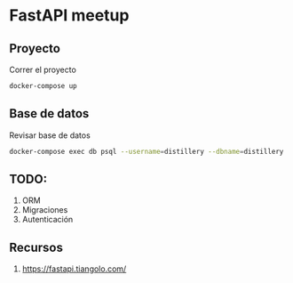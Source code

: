 # FastAPI meetup

## Proyecto

Correr el proyecto
```bash
docker-compose up
```

## Base de datos

Revisar base de datos
```bash
docker-compose exec db psql --username=distillery --dbname=distillery
```

## TODO:
1. ORM
2. Migraciones
3. Autenticación

## Recursos

1. https://fastapi.tiangolo.com/
